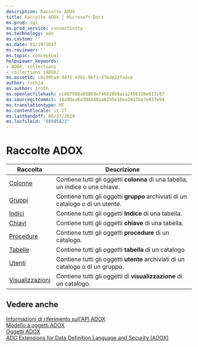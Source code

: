 ```yaml
---
description: Raccolte ADOX
title: Raccolte ADOX | Microsoft Docs
ms.prod: sql
ms.prod_service: connectivity
ms.technology: ado
ms.custom: ''
ms.date: 01/19/2017
ms.reviewer: ''
ms.topic: conceptual
helpviewer_keywords:
- ADOX, collections
- collections [ADOX]
ms.assetid: c0c90ba9-0471-4381-96f1-376de22fa2ee
author: rothja
ms.author: jroth
ms.openlocfilehash: cc807900a08869ef46628b8aca2456326e617c87
ms.sourcegitcommit: 18a98ea6a30d448aa6195e10ea2413be7e837e94
ms.translationtype: MT
ms.contentlocale: it-IT
ms.lasthandoff: 08/27/2020
ms.locfileid: "88985822"
---
```

# <a name="adox-collections"></a>Raccolte ADOX

|Raccolta|Descrizione|  
|-|-|  
|[Colonne](./columns-collection-adox.md)|Contiene tutti gli oggetti **colonna** di una tabella, un indice o una chiave.|  
|[Gruppi](./groups-collection-adox.md)|Contiene tutti gli oggetti **gruppo** archiviati di un catalogo o di un utente.|  
|[Indici](./indexes-collection-adox.md)|Contiene tutti gli oggetti **Indice** di una tabella.|  
|[Chiavi](./keys-collection-adox.md)|Contiene tutti gli oggetti **chiave** di una tabella.|  
|[Procedure](./procedures-collection-adox.md)|Contiene tutti gli oggetti **procedure** di un catalogo.|  
|[Tabelle](./tables-collection-adox.md)|Contiene tutti gli oggetti **tabella** di un catalogo.|  
|[Utenti](./users-collection-adox.md)|Contiene tutti gli oggetti **utente** archiviati di un catalogo o di un gruppo.|  
|[Visualizzazioni](./views-collection-adox.md)|Contiene tutti gli oggetti di **visualizzazione** di un catalogo.|  
  
## <a name="see-also"></a>Vedere anche  
 [Informazioni di riferimento sull'API ADOX](./adox-object-model.md?view=sql-server-ver15)   
 [Modello a oggetti ADOX](./adox-object-model.md)   
 [Oggetti ADOX](./adox-objects.md)   
 [ADO Extensions for Data Definition Language and Security (ADOX)](../../guide/extensions/ado-extensions-for-data-definition-language-and-security-adox.md)